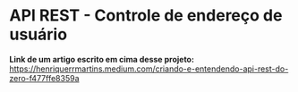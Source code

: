 # API REST - Controle de endereço de usuário

<b>Link de um artigo escrito em cima desse projeto:</b> https://henriquerrmartins.medium.com/criando-e-entendendo-api-rest-do-zero-f477ffe8359a
